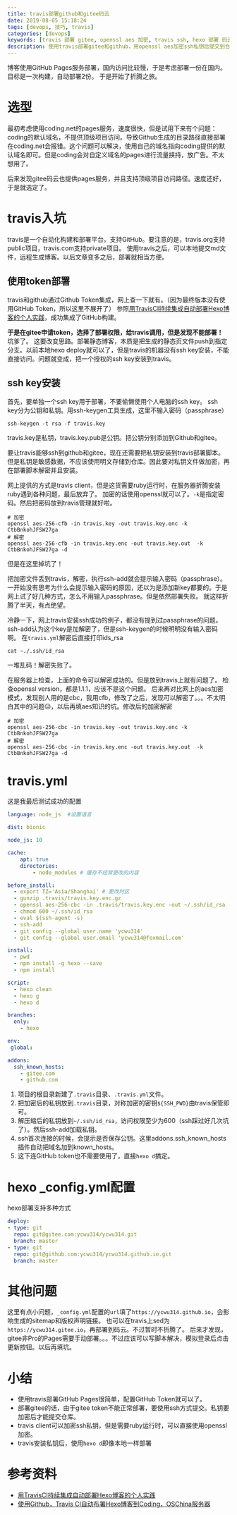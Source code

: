 ```yaml
---
title: travis部署github和gitee码云
date: 2019-08-05 15:18:24
tags: [devops, 技巧, travis]
categories: [devops]
keywords: [travis 部署 gitee, openssl aes 加密, travis ssh, hexo 部署 码云]
description: 使用travis部署gitee和github，用openssl aes加密ssh私钥后提交到仓库。密码提交到travis保管。travis.yml解密私钥之后用ssh-add加载。hexo deploy增加仓库地址。最后用hexo d部署。
---
```


博客使用GitHub Pages服务部署，国内访问比较慢，于是考虑部署一份在国内。目标是一次构建，自动部署2份。
于是开始了折腾之旅。

# 选型

最初考虑使用coding.net的pages服务，速度很快，但是试用下来有个问题：coding的默认域名，不提供顶级项目访问。导致Github生成的目录路径直接部署在coding.net会报错。这个问题可以解决，使用自己的域名指向coding提供的默认域名即可。但是coding会对自定义域名的pages进行流量挟持，放广告。不太想用了。

后来发现gitee码云也提供pages服务，并且支持顶级项目访问路径。速度还好，于是就选定了。

# travis入坑

travis是一个自动化构建和部署平台。支持GitHub。要注意的是，travis.org支持public项目，travis.com支持private项目。
使用travis之后，可以本地提交md文件，远程生成博客。以后文章变多之后，部署就相当方便。

## 使用token部署

travis和github通过Github Token集成，网上查一下就有。（因为最终版本没有使用GitHub Token，所以这里不展开了）
参照[用TravisCI持续集成自动部署Hexo博客的个人实践](https://mtianyan.gitee.io/post/90a759d5.html)，成功集成了GitHub构建。

**于是在gitee申请token，选择了部署权限，给travis调用，但是发现不能部署！** 坑爹了。
这要改变思路。部署静态博客，本质是把生成的静态页文件push到指定分支。以前本地hexo deploy就可以了，但是travis的机器没有ssh key安装，不能直接访问。问题就变成，把一个授权的ssh key安装到travis。

## ssh key安装

首先，要单独一个ssh key用于部署，不要偷懒使用个人电脑的ssh key。
ssh key分为公钥和私钥。用ssh-keygen工具生成，这里不输入密码（passphrase）
```
ssh-keygen -t rsa -f travis.key
```
travis.key是私钥，travis.key.pub是公钥。把公钥分别添加到Github和gitee。

要让travis能够ssh到github和gitee，现在还需要把私钥安装到travis部署脚本。但是私钥是敏感数据，不应该使用明文存储到仓库。因此要对私钥文件做加密，再在部署脚本解密并且安装。

网上提供的方式是travis client，但是这货需要ruby运行时，在服务器折腾安装ruby遇到各种问题，最后放弃了。
加密的话使用openssl就可以了。`-k`是指定密码。然后把密码放到travis管理就好啦。
```
# 加密
openssl aes-256-cfb -in travis.key -out travis.key.enc -k CtbBnkohJFSW27ga 
# 解密
openssl aes-256-cfb -in travis.key.enc -out travis.key.out  -k CtbBnkohJFSW27ga -d 
```
但是在这里掉坑了！

把加密文件丢到travis，解密，执行ssh-add就会提示输入密码（passphrase）。
一开始没有思考为什么会提示输入密码的原因，还以为是添加新key都要的。于是网上试了好几种方式，怎么不用输入passphrase。但是依然部署失败。
就这样折腾了半天，有点绝望。

冷静一下，网上travis安装ssh成功的例子，都没有提到过passphrase的问题。ssh-add认为这个key是加解密了，但是ssh-keygen的时候明明没有输入密码啊。
在`travis.yml`解密后直接打印ids_rsa
```
cat ~./.ssh/id_rsa
```
一堆乱码！解密失败了。

在服务器上检查，上面的命令可以解密成功的。但是放到travis上就有问题了。
检查openssl version，都是1.1.1，应该不是这个问题。
后来再对比网上的aes加密模式，发现别人用的是cbc，我用cfb，修改了之后，发现可以解密了。。。不太明白其中的问题😥，以后再填aes知识的坑。修改后的加密解密
```
# 加密
openssl aes-256-cbc -in travis.key -out travis.key.enc -k CtbBnkohJFSW27ga 
# 解密
openssl aes-256-cbc -in travis.key.enc -out travis.key.out  -k CtbBnkohJFSW27ga -d 
```

# travis.yml

这是我最后测试成功的配置
```yml
language: node_js  #设置语言

dist: bionic

node_js: 10

cache:
    apt: true
    directories:
        - node_modules # 缓存不经常更改的内容

before_install:
  - export TZ='Asia/Shanghai' # 更改时区
  - gunzip .travis/travis.key.enc.gz
  - openssl aes-256-cbc -in .travis/travis.key.enc -out ~/.ssh/id_rsa -d -k ${SSH_PWD} 
  - chmod 600 ~/.ssh/id_rsa
  - eval $(ssh-agent -s)
  - ssh-add
  - git config --global user.name 'ycwu314'
  - git config --global user.email 'ycwu314@foxmail.com'

install:
  - pwd
  - npm install -g hexo --save
  - npm install

script:
  - hexo clean
  - hexo g
  - hexo d

branches:
  only:
    - hexo  

env:
 global:

addons:
  ssh_known_hosts:
    - gitee.com
    - github.com
```

1. 项目的根目录新建了`.travis`目录、`.travis.yml`文件。
2. 把加密后的私钥放到`.travis`目录，对称加密的密钥`${SSH_PWD}`由travis保管即可。
3. 解压缩后的私钥放到`~/.ssh/id_rsa`，访问权限至少为600（ssh踩过好几次坑了）。然后ssh-add加载私钥。
4. ssh首次连接的时候，会提示是否保存公钥。这里addons.ssh_known_hosts插件自动把域名加到known_hosts。
5. 这下连GitHub token也不需要使用了，直接`hexo d`搞定。

# hexo _config.yml配置

hexo部署支持多种方式
```yml
deploy:
- type: git
  repo: git@gitee.com:ycwu314/ycwu314.git
  branch: master
- type: git
  repo: git@github.com:ycwu314/ycwu314.github.io.git
  branch: master
```

# 其他问题

这里有点小问题，`_config.yml`配置的`url`填了`https://ycwu314.github.io`，会影响生成的sitemap和版权声明链接。
也可以在travis上sed为`https://ycwu314.gitee.io`，再部署到码云。不过暂时不折腾了。
后来才发现，gitee非Pro的Pages需要手动部署。。。不过应该可以写脚本解决，模拟登录后点击更新按钮。以后再填坑。

# 小结

- 使用travis部署GitHub Pages很简单，配置GitHub Token就可以了。
- 部署gitee的话，由于gitee token不能正常部署，要使用ssh方式提交。私钥要加密后才能提交仓库。
- travis client可以加密ssh私钥，但是需要ruby运行时，可以直接使用openssl加密。
- travis安装私钥后，使用`hexo d`即像本地一样部署

# 参考资料

- [用TravisCI持续集成自动部署Hexo博客的个人实践](https://mtianyan.gitee.io/post/90a759d5.html)
- [使用Github，Travis CI自动布署Hexo博客到Coding，OSChina服务器](https://www.xn--7qv19ae78e.cn/2017/08/19/2017-08-19-use-travis-ci-push-hexo-blog/)
